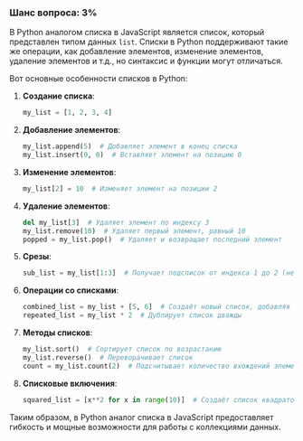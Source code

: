 ### Шанс вопроса: 3%

В Python аналогом списка в JavaScript является список, который представлен типом данных `list`. Списки в Python поддерживают такие же операции, как добавление элементов, изменение элементов, удаление элементов и т.д., но синтаксис и функции могут отличаться.

Вот основные особенности списков в Python:

1. **Создание списка**:
   ```python
   my_list = [1, 2, 3, 4]
   ```

2. **Добавление элементов**:
   ```python
   my_list.append(5)  # Добавляет элемент в конец списка
   my_list.insert(0, 0)  # Вставляет элемент на позицию 0
   ```

3. **Изменение элементов**:
   ```python
   my_list[2] = 10  # Изменяет элемент на позиции 2
   ```

4. **Удаление элементов**:
   ```python
   del my_list[3]  # Удаляет элемент по индексу 3
   my_list.remove(10)  # Удаляет первый элемент, равный 10
   popped = my_list.pop()  # Удаляет и возвращает последний элемент
   ```

5. **Срезы**:
   ```python
   sub_list = my_list[1:3]  # Получает подсписок от индекса 1 до 2 (не включительно)
   ```

6. **Операции со списками**:
   ```python
   combined_list = my_list + [5, 6]  # Создаёт новый список, добавляя элементы из другого списка
   repeated_list = my_list * 2  # Дублирует список дважды
   ```

7. **Методы списков**:
   ```python
   my_list.sort()  # Сортирует список по возрастанию
   my_list.reverse()  # Переворачивает список
   count = my_list.count(2)  # Подсчитывает количество вхождений элемента
   ```

8. **Списковые включения**:
   ```python
   squared_list = [x**2 for x in range(10)]  # Создаёт список квадратов чисел от 0 до 9
   ```

Таким образом, в Python аналог списка в JavaScript предоставляет гибкость и мощные возможности для работы с коллекциями данных.